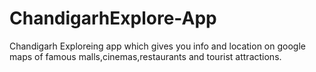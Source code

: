 # ChandigarhExplore-App
Chandigarh Exploreing app which gives you info and location on google maps of famous malls,cinemas,restaurants and tourist attractions.
